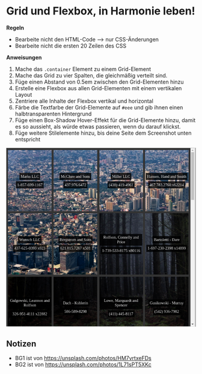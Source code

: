 # Grid und Flexbox, in Harmonie leben!

**Regeln**

- Bearbeite nicht den HTML-Code --> nur CSS-Änderungen
- Bearbeite nicht die ersten 20 Zeilen des CSS

**Anweisungen**

1. Mache das `.container` Element zu einem Grid-Element
2. Mache das Grid zu vier Spalten, die gleichmäßig verteilt sind.
3. Füge einen Abstand von 0.5em zwischen den Grid-Elementen hinzu
4. Erstelle eine Flexbox aus allen Grid-Elementen mit einem vertikalen Layout
5. Zentriere alle Inhalte der Flexbox vertikal und horizontal
6. Färbe die Textfarbe der Grid-Elemente auf `#eee` und gib ihnen einen halbtransparenten Hintergrund
7. Füge einen Box-Shadow Hover-Effekt für die Grid-Elemente hinzu, damit es so aussieht, als würde etwas passieren, wenn du darauf klickst.
8. Füge weitere Stilelemente hinzu, bis deine Seite dem Screenshot unten entspricht

![example](example.png)

## Notizen

- BG1 ist von https://unsplash.com/photos/HM7vrtxeFDs
- BG2 ist von https://unsplash.com/photos/1L71sPT5XKc